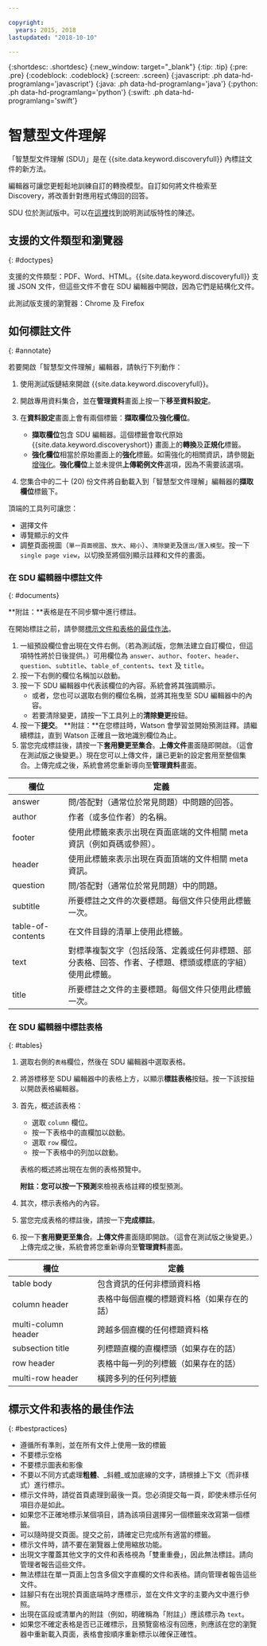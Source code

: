 ```yaml
---

copyright:
  years: 2015, 2018
lastupdated: "2018-10-10"

---
```


{:shortdesc: .shortdesc}
{:new_window: target="_blank"}
{:tip: .tip}
{:pre: .pre}
{:codeblock: .codeblock}
{:screen: .screen}
{:javascript: .ph data-hd-programlang='javascript'}
{:java: .ph data-hd-programlang='java'}
{:python: .ph data-hd-programlang='python'}
{:swift: .ph data-hd-programlang='swift'}

# 智慧型文件理解

「智慧型文件理解 (SDU)」是在 {{site.data.keyword.discoveryfull}} 內標註文件的新方法。 

編輯器可讓您更輕鬆地訓練自訂的轉換模型。自訂如何將文件檢索至 Discovery，將改善針對應用程式傳回的回答。

SDU 位於測試版中。可以在[這裡](/docs/services/discovery/release-notes.html#beta-features)找到說明測試版特性的陳述。

## 支援的文件類型和瀏覽器
{: #doctypes}

支援的文件類型：PDF、Word、HTML。{{site.data.keyword.discoveryfull}} 支援 JSON 文件，但這些文件不會在 SDU 編輯器中開啟，因為它們是結構化文件。

此測試版支援的瀏覽器：Chrome 及 Firefox

## 如何標註文件
{: #annotate}

若要開啟「智慧型文件理解」編輯器，請執行下列動作：

1. 使用測試版鏈結來開啟 {{site.data.keyword.discoveryfull}}。
1. 開啟專用資料集合，並在**管理資料**畫面上按一下**移至資料設定**。 
1. 在**資料設定**畫面上會有兩個標籤：**擷取欄位**及**強化欄位**。

   - **擷取欄位**包含 SDU 編輯器。這個標籤會取代原始 {{site.data.keyword.discoveryshort}} 畫面上的**轉換**及**正規化**標籤。 
   - **強化欄位**相當於原始畫面上的**強化**標籤。如需強化的相關資訊，請參閱[新增強化](/docs/services/discovery/building.html#adding-enrichments)。**強化欄位**上並未提供**上傳範例文件**選項，因為不需要該選項。

1. 您集合中的二十 (20) 份文件將自動載入到「智慧型文件理解」編輯器的**擷取欄位**標籤下。

頂端的工具列可讓您：
- 選擇文件
- 導覽顯示的文件
- 調整頁面視圖（`單一頁面視圖`、`放大`、`縮小`）、`清除變更`及`匯出/匯入模型`。按一下 `single page view`，以切換至將個別顯示註釋和文件的畫面。 

### 在 SDU 編輯器中標註文件
{: #documents}

**附註：**表格是在不同步驟中進行標註。

在開始標註之前，請參閱[標示文件和表格的最佳作法](/docs/services/discovery/sdu.html#bestpractices)。

1. 一組預設欄位會出現在文件右側。（若為測試版，您無法建立自訂欄位，但這項特性將於日後提供。）可用欄位為 `answer`、`author`、`footer`、`header`、`question`、`subtitle`、`table_of_contents`、`text` 及 `title`。
1. 按一下右側的欄位名稱加以啟動。
1. 按一下 SDU 編輯器中代表該欄位的內容。系統會將其強調顯示。 
   - 或者，您也可以選取右側的欄位名稱，並將其拖曳至 SDU 編輯器中的內容。 
   - 若要清除變更，請按一下工具列上的**清除變更**按鈕。
1. 按一下**提交**。
   **附註：**在您標註時，Watson 會學習並開始預測註釋。請繼續標註，直到 Watson 正確且一致地識別欄位為止。
1. 當您完成標註後，請按一下**套用變更至集合**。**上傳文件**畫面隨即開啟。（這會在測試版之後變更。）現在您可以上傳文件，讓已更新的設定套用至整個集合。上傳完成之後，系統會將您重新導向至**管理資料**畫面。


欄位  |定義       
------ | ------ 
answer | 問/答配對（通常位於常見問題）中問題的回答。
author | 作者（或多位作者）的名稱。
footer | 使用此標籤來表示出現在頁面底端的文件相關 meta 資訊（例如頁碼或參照）。
header | 使用此標籤來表示出現在頁面頂端的文件相關 meta 資訊。
question | 問/答配對（通常位於常見問題）中的問題。
subtitle | 所要標註之文件的次要標題。每個文件只使用此標籤一次。
table-of-contents | 在文件目錄的清單上使用此標籤。
text    | 對標準複製文字（包括段落、定義或任何非標題、部分表格、回答、作者、子標題、標頭或標底的字組）使用此標籤。
title    | 所要標註之文件的主要標題。每個文件只使用此標籤一次。

### 在 SDU 編輯器中標註表格
{: #tables} 

1. 選取右側的`表格`欄位，然後在 SDU 編輯器中選取表格。 
1. 將游標移至 SDU 編輯器中的表格上方，以顯示**標註表格**按鈕。按一下該按鈕以開啟表格編輯器。
1. 首先，概述該表格：
   - 選取 `column` 欄位。
   - 按一下表格中的直欄加以啟動。
   - 選取 `row` 欄位。
   - 按一下表格中的列加以啟動。

   表格的概述將出現在左側的表格預覽中。

   **附註：**您可以按一下**預測**來檢視表格註釋的模型預測。
1. 其次，標示表格內的內容。
1. 當您完成表格的標註後，請按一下**完成標註**。
1. 按一下**套用變更至集合**。**上傳文件**畫面隨即開啟。（這會在測試版之後變更。）上傳完成之後，系統會將您重新導向至**管理資料**畫面。

欄位  |定義       
------ | ------ 
table body | 包含資訊的任何非標頭資料格
column header | 表格中每個直欄的標題資料格（如果存在的話）
multi-column header | 跨越多個直欄的任何標題資料格
subsection title | 列標題直欄的直欄標頭（如果存在的話）
row header | 表格中每一列的列標籤（如果存在的話）
multi-row header | 橫跨多列的任何列標籤

## 標示文件和表格的最佳作法
{: #bestpractices}

- 遵循所有準則，並在所有文件上使用一致的標籤
- 不要標示空格
- 不要標示圖表和影像
- 不要以不同方式處理**粗體**、_斜體_或加底線的文字，請根據上下文（而非樣式）進行標示。 
- 標示文件時，請從首頁處理到最後一頁。您必須提交每一頁，即使未標示任何項目亦是如此。 
- 如果您不正確地標示某個項目，請為該項目選擇另一個標籤來改寫第一個標籤。
- 可以隨時提交頁面。提交之前，請確定已完成所有適當的標籤。
- 標示文件時，請不要在瀏覽器上使用縮放功能。
- 出現文字覆蓋其他文字的文件和表格視為「雙重重疊」，因此無法標註。請向管理者報告這些文件。
- 無法標註在單一頁面上包含多個文字直欄的文件和表格。請向管理者報告這些文件。
- 註腳只有在出現於頁面底端時才應標示，並在文件文字的主要內文中進行參照。
- 出現在區段或清單內的附註（例如，明確稱為「附註」）應該標示為 `text`。
- 如果您不確定表格是否已正確標示，且預覽窗格沒有回應，則應該在您的瀏覽器中重新載入頁面，表格會按順序重新標示以確保正確性。

